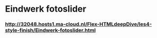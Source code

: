 # Eindwerk fotoslider

### http://32048.hosts1.ma-cloud.nl/Flex-HTMLdeepDive/les4-style-finish/Eindwerk-fotoslider.html
